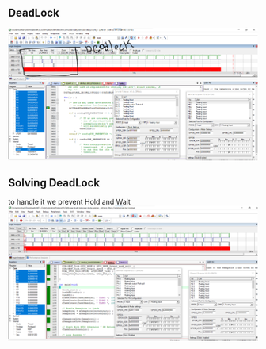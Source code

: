 
## DeadLock
![gitHub](https://github.com/ismailTareq/embedded_systems_online_diploma_eng_Keroles/blob/main/Mastering%20RTOS/2.Free%20RTOS/FREE%20RTOS_Deadlock/Deadlock.png)

## Solving DeadLock
to handle it we prevent Hold and Wait
![gitHub](https://github.com/ismailTareq/embedded_systems_online_diploma_eng_Keroles/blob/main/Mastering%20RTOS/2.Free%20RTOS/FREE%20RTOS_Deadlock/Solving%20Deadlock.png)

